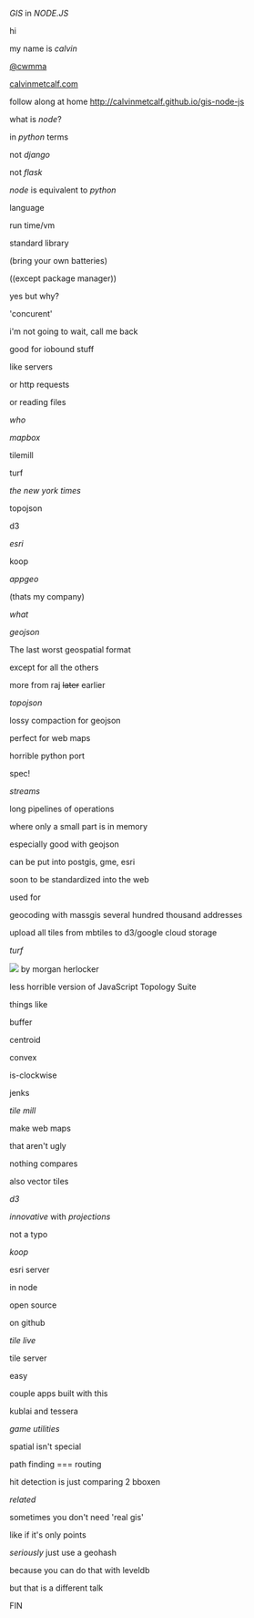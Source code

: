 *GIS* in *NODE.JS*

hi

my name is *calvin*

[@cwmma](https://twitter.com/CWMma)

[calvinmetcalf.com](http://calvinmetcalf.com)

follow along at home http://calvinmetcalf.github.io/gis-node-js

what is *node*?

in *python* terms

not *django*

not *flask*

*node* is equivalent to *python*

language

run time/vm

standard library

(bring your own batteries)

((except package manager))

yes but why?

'concurent'

i'm not going to wait, call me back

good for iobound stuff

like servers

or http requests

or reading files

*who*

*mapbox*

tilemill

turf

*the new york times*

topojson

d3

*esri*

koop

*appgeo*

(thats my company)

*what*

*geojson*

The last worst geospatial format

except for all the others

more from raj ~~later~~ earlier

*topojson*

lossy compaction for geojson

perfect for web maps

horrible python port

spec!

*streams*

long pipelines of operations

where only a small part is in memory

especially good with geojson

can be put into postgis, gme, esri

soon to be standardized into the web

used for

geocoding with massgis several hundred thousand addresses

upload all tiles from mbtiles to d3/google cloud storage

*turf*

![](https://www.mapbox.com/img/team/morgan.jpg) by morgan herlocker

less horrible version of JavaScript Topology Suite

things like

buffer

centroid

convex

is-clockwise

jenks

*tile mill*

make web maps

that aren't ugly

nothing compares

also vector tiles

*d3*

*innovative* with *projections*

not a typo

*koop*

esri server

in node

open source

on github

*tile live*

tile server

easy

couple apps built with this

kublai and tessera

*game utilities*

spatial isn't special

path finding === routing

hit detection is just comparing 2 bboxen

*related*

sometimes you don't need 'real gis'

like if it's only points

*seriously* just use a geohash

because you can do that with leveldb

but that is a different talk

FIN